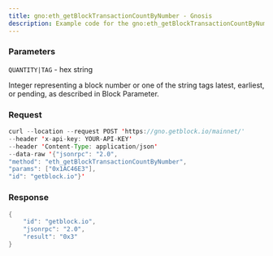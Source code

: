 ```yaml
---
title: gno:eth_getBlockTransactionCountByNumber - Gnosis
description: Example code for the gno:eth_getBlockTransactionCountByNumber json-rpc method. Сomplete guide on how to use gno:eth_getBlockTransactionCountByNumber json-rpc in GetBlock.io Web3 documentation.
---
```


### Parameters


`QUANTITY|TAG` - hex string

Integer representing a block number or one of the string tags latest,
earliest, or pending, as described in Block Parameter.

### Request

``` java
curl --location --request POST 'https://gno.getblock.io/mainnet/' 
--header 'x-api-key: YOUR-API-KEY' 
--header 'Content-Type: application/json' 
--data-raw '{"jsonrpc": "2.0",
"method": "eth_getBlockTransactionCountByNumber",
"params": ["0x1AC46E3"],
"id": "getblock.io"}'
```

###  Response

``` java
{
    "id": "getblock.io",
    "jsonrpc": "2.0",
    "result": "0x3"
}
```

